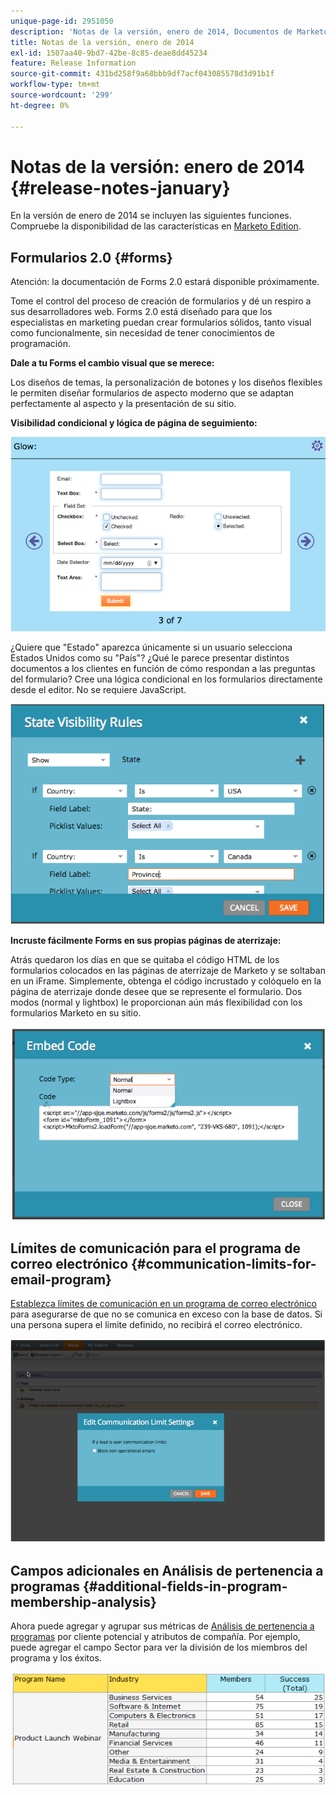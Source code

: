 ```yaml
---
unique-page-id: 2951050
description: 'Notas de la versión, enero de 2014, Documentos de Marketo: documentación del producto'
title: Notas de la versión, enero de 2014
exl-id: 1507aa40-9bd7-42be-8c85-deae8dd45234
feature: Release Information
source-git-commit: 431bd258f9a68bbb9df7acf043085578d3d91b1f
workflow-type: tm+mt
source-wordcount: '299'
ht-degree: 0%

---
```


# Notas de la versión: enero de 2014 {#release-notes-january}

En la versión de enero de 2014 se incluyen las siguientes funciones. Compruebe la disponibilidad de las características en [Marketo Edition](https://www.marketo.com/pricing/).

## Formularios 2.0 {#forms}

Atención: la documentación de Forms 2.0 estará disponible próximamente.

Tome el control del proceso de creación de formularios y dé un respiro a sus desarrolladores web. Forms 2.0 está diseñado para que los especialistas en marketing puedan crear formularios sólidos, tanto visual como funcionalmente, sin necesidad de tener conocimientos de programación.

**Dale a tu Forms el cambio visual que se merece:**

Los diseños de temas, la personalización de botones y los diseños flexibles le permiten diseñar formularios de aspecto moderno que se adaptan perfectamente al aspecto y la presentación de su sitio.

**Visibilidad condicional y lógica de página de seguimiento:**

![](assets/image2014-9-22-10-3a30-3a52.png)

¿Quiere que &quot;Estado&quot; aparezca únicamente si un usuario selecciona Estados Unidos como su &quot;País&quot;? ¿Qué le parece presentar distintos documentos a los clientes en función de cómo respondan a las preguntas del formulario? Cree una lógica condicional en los formularios directamente desde el editor. No se requiere JavaScript.

![](assets/image2014-9-22-10-3a31-3a54.png)

**Incruste fácilmente Forms en sus propias páginas de aterrizaje:**

Atrás quedaron los días en que se quitaba el código HTML de los formularios colocados en las páginas de aterrizaje de Marketo y se soltaban en un iFrame. Simplemente, obtenga el código incrustado y colóquelo en la página de aterrizaje donde desee que se represente el formulario. Dos modos (normal y lightbox) le proporcionan aún más flexibilidad con los formularios Marketo en su sitio.

![](assets/image2014-9-22-10-3a38-3a2.png)

## Límites de comunicación para el programa de correo electrónico {#communication-limits-for-email-program}

[Establezca límites de comunicación en un programa de correo electrónico](/help/marketo/product-docs/email-marketing/email-programs/email-program-actions/enable-disable-communication-limits-in-an-email-program.md) para asegurarse de que no se comunica en exceso con la base de datos. Si una persona supera el límite definido, no recibirá el correo electrónico.

![](assets/image2014-9-22-10-3a38-3a31.png)

## Campos adicionales en Análisis de pertenencia a programas {#additional-fields-in-program-membership-analysis}

Ahora puede agregar y agrupar sus métricas de [Análisis de pertenencia a programas](/help/marketo/product-docs/reporting/revenue-cycle-analytics/program-analytics/build-a-program-membership-analysis-report-that-lists-leads.md) por cliente potencial y atributos de compañía. Por ejemplo, puede agregar el campo Sector para ver la división de los miembros del programa y los éxitos.

![](assets/image2014-9-22-10-3a39-3a1.png)

